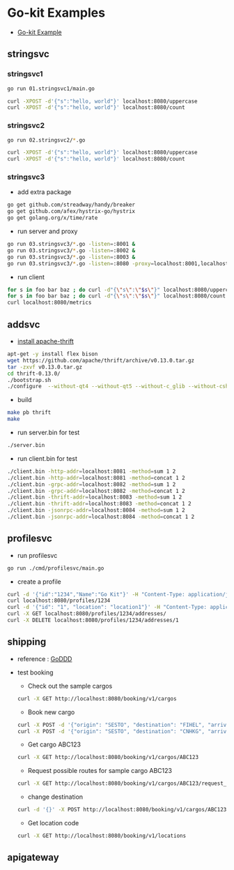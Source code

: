 # Go-kit Examples

- [Go-kit Example](https://gokit.io/examples/)

## stringsvc

### stringsvc1

```sh
go run 01.stringsvc1/main.go

curl -XPOST -d'{"s":"hello, world"}' localhost:8080/uppercase
curl -XPOST -d'{"s":"hello, world"}' localhost:8080/count
```

### stringsvc2

```sh
go run 02.stringsvc2/*.go

curl -XPOST -d'{"s":"hello, world"}' localhost:8080/uppercase
curl -XPOST -d'{"s":"hello, world"}' localhost:8080/count
```

### stringsvc3

- add extra package

```sh
go get github.com/streadway/handy/breaker
go get github.com/afex/hystrix-go/hystrix
go get golang.org/x/time/rate
```

- run server and proxy

```sh
go run 03.stringsvc3/*.go -listen=:8001 &
go run 03.stringsvc3/*.go -listen=:8002 &
go run 03.stringsvc3/*.go -listen=:8003 &
go run 03.stringsvc3/*.go -listen=:8080 -proxy=localhost:8001,localhost:8002,localhost:8003
```

- run client

```sh
for s in foo bar baz ; do curl -d"{\"s\":\"$s\"}" localhost:8080/uppercase ; done
for s in foo bar baz ; do curl -d"{\"s\":\"$s\"}" localhost:8080/count ; done
curl localhost:8080/metrics
```

## addsvc

- [install apache-thrift](https://thrift.apache.org/)

```sh
apt-get -y install flex bison
wget https://github.com/apache/thrift/archive/v0.13.0.tar.gz
tar -zxvf v0.13.0.tar.gz
cd thrift-0.13.0/
./bootstrap.sh
./configure  --without-qt4 --without-qt5 --without-c_glib --without-csharp --without-java --without-erlang --without-nodejs --without-lua --without-python --without-perl --without-php --without-php_extension --without-dart --without-ruby --without-haskell --without-rs --without-cl --without-haxe --without-dotnetcore --without-d
```

- build

```sh
make pb thrift
make
```

- run server.bin for test

```sh
./server.bin 
```

- run client.bin for test

```sh
./client.bin -http-addr=localhost:8081 -method=sum 1 2
./client.bin -http-addr=localhost:8081 -method=concat 1 2
./client.bin -grpc-addr=localhost:8082 -method=sum 1 2
./client.bin -grpc-addr=localhost:8082 -method=concat 1 2
./client.bin -thrift-addr=localhost:8083 -method=sum 1 2
./client.bin -thrift-addr=localhost:8083 -method=concat 1 2
./client.bin -jsonrpc-addr=localhost:8084 -method=sum 1 2
./client.bin -jsonrpc-addr=localhost:8084 -method=concat 1 2
```

## profilesvc

- run profilesvc

```sh
go run ./cmd/profilesvc/main.go
```

- create a profile

```sh
curl -d '{"id":"1234","Name":"Go Kit"}' -H "Content-Type: application/json" -X POST http://localhost:8080/profiles/
curl localhost:8080/profiles/1234
curl -d '{"id": "1", "location": "location1"}' -H "Content-Type: application/json" -X POST http://localhost:8080/profiles/1234/addresses/
curl -X GET localhost:8080/profiles/1234/addresses/
curl -X DELETE localhost:8080/profiles/1234/addresses/1
```

## shipping
- reference : [GoDDD](https://github.com/marcusolsson/goddd)
- test booking
  - Check out the sample cargos
  ```sh
  curl -X GET http://localhost:8080/booking/v1/cargos
  ```

  - Book new cargo
  ```sh
  curl -X POST -d '{"origin": "SESTO", "destination": "FIHEL", "arrival_deadline": "2016-03-21T19:50:24Z"}' -H "Content-Type: application/json" http://localhost:8080/booking/v1/cargos 
  curl -X POST -d '{"origin": "SESTO", "destination": "CNHKG", "arrival_deadline": "2021-01-19T09:28:00Z"}' -H "Content-Type: application/json" http://localhost:8080/booking/v1/cargos
  ```

  - Get cargo ABC123
  ```sh
  curl -X GET http://localhost:8080/booking/v1/cargos/ABC123
  ```

  - Request possible routes for sample cargo ABC123
  ```sh
  curl -X GET http://localhost:8080/booking/v1/cargos/ABC123/request_routes
  ```

  - change destination
  ```sh
  curl -d '{}' -X POST http://localhost:8080/booking/v1/cargos/ABC123/change_destination
  ```

  - Get location code
  ```sh
  curl -X GET http://localhost:8080/booking/v1/locations
  ```

## apigateway
